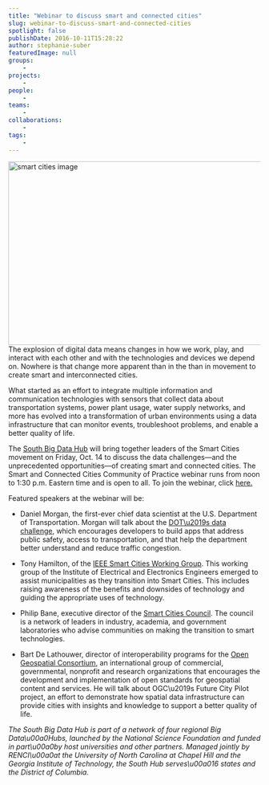 ```yaml
---
title: "Webinar to discuss smart and connected cities"
slug: webinar-to-discuss-smart-and-connected-cities
spotlight: false
publishDate: 2016-10-11T15:28:22
author: stephanie-suber
featuredImage: null
groups:
    - 
projects:
    - 
people:
    - 
teams: 
    - 
collaborations:
    - 
tags:
    - 
---
```

<p><a href="http://renci.org/wp-content/uploads/2016/10/smart-cities-image.jpg"  rel="lightbox[roadtrip]"><img class="aligncenter wp-image-15654 size-large" src="http://renci.org/wp-content/uploads/2016/10/smart-cities-image-1024x586.jpg" alt="smart cities image" width="640" height="366" srcset="https://renci.org/wp-content/uploads/2016/10/smart-cities-image-1024x586.jpg 1024w, https://renci.org/wp-content/uploads/2016/10/smart-cities-image-300x172.jpg 300w, https://renci.org/wp-content/uploads/2016/10/smart-cities-image-768x440.jpg 768w, https://renci.org/wp-content/uploads/2016/10/smart-cities-image-640x366.jpg 640w, https://renci.org/wp-content/uploads/2016/10/smart-cities-image.jpg 1155w" sizes="(max-width: 640px) 100vw, 640px" /></a>The explosion of digital data means changes in how we work, play, and interact with each other and with the technologies and devices we depend on. Nowhere is that change more apparent than in the than in movement to create smart and interconnected cities.</p>
<p>What started as an effort to integrate multiple information and communication technologies with sensors that collect data about transportation systems, power plant usage, water supply networks, and more has evolved into a transformation of urban environments using a data infrastructure that can monitor events, troubleshoot problems, and enable a better quality of life.</p>
<p><!--more--></p>
<p>The <a href="https://southbdhub.wordpress.com/">South Big Data Hub</a> will bring together leaders of the Smart Cities movement on Friday, Oct. 14 to discuss the data challenges&mdash;and the unprecedented opportunities&mdash;of creating smart and connected cities. The Smart and Connected Cities Community of Practice webinar runs from noon to 1:30 p.m. Eastern time and is open to all. To join the webinar, click <a href="https://renci.webex.com/mw3100/mywebex/default.do?service=1&amp;siteurl=renci&amp;nomenu=true&amp;main_url=%2Fmc3100%2Fe.do%3Fsiteurl%3Drenci%26AT%3DMI%26EventID%3D482477322%26UID%3D0%26Host%3DQUhTSwAAAAIZuHW8I572udXfZrz6QtQUYnsYJjJnzMoPGDkSDDb_XvnpZuUJ-jaAMO">here. </a></p>
<p>Featured speakers at the webinar will be:</p>
<ul>
<li>Daniel Morgan, the first-ever chief data scientist at the U.S. Department of Transportation. Morgan will talk about the <a href="https://www.data.gov/safety/us-department-transportation-data-challenge/">DOT\u2019s data challenge</a>, which encourages developers to build apps that address public safety, access to transportation, and that help the department better understand and reduce traffic congestion.</li>
</ul>
<ul>
<li>Tony Hamilton, of the <a href="http://smartcities.ieee.org/">IEEE Smart Cities Working Group</a>. This working group of the Institute of Electrical and Electronics Engineers emerged to assist municipalities as they transition into Smart Cities. This includes raising awareness of the benefits and downsides of technology and guiding the appropriate uses of technology.</li>
</ul>
<ul>
<li>Philip Bane, executive director of the <a href="http://smartcitiescouncil.com/">Smart Cities Council</a>. The council is a network of leaders in industry, academia, and government laboratories who advise communities on making the transition to smart technologies.</li>
</ul>
<ul>
<li>Bart De Lathouwer, director of interoperability programs for the <a href="http://www.opengeospatial.org/">Open Geospatial Consortium</a>, an international group of commercial, governmental, nonprofit and research organizations that encourages the development and implementation of open standards for geospatial content and services. He will talk about OGC\u2019s Future City Pilot project, an effort to demonstrate how spatial data infrastructure can provide cities with insights and knowledge to support a better quality of life.</li>
</ul>
<p class="p1"><em>The South Big Data Hub is part of a network of four regional Big Data\u00a0Hubs, launched by the National Science Foundation and funded in part\u00a0by host universities and other partners. Managed jointly by RENCI\u00a0at the University of North Carolina at Chapel Hill and the Georgia Institute of Technology, the South Hub serves\u00a016 states and the District of Columbia.</em></p>
<!-- AddThis Advanced Settings generic via filter on the_content --><!-- AddThis Share Buttons generic via filter on the_content -->
